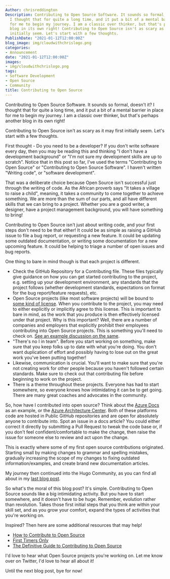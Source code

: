 ```yaml
---
Author: chrisreddington
Description: Contributing to Open Source Software. It sounds so formal, doesn't it?
  I thought that for quite a long time, and it put a bit of a mental barrier in place
  for me to begin my journey. I am a classic over thinker, but that's perhaps another
  blog in its own right! Contributing to Open Source isn't as scary as it may first
  initially seem. Let's start with a few thoughts.
PublishDate: "2021-01-12T12:00:00Z"
blog_image: img/cloudwithchrislogo.png
categories:
- Announcement
date: "2021-01-12T12:00:00Z"
images:
- img/cloudwithchrislogo.png
tags:
- Software Development
- Open Source
- Community
title: Contributing to Open Source
---
```

Contributing to Open Source Software. It sounds so formal, doesn't it? I thought that for quite a long time, and it put a bit of a mental barrier in place for me to begin my journey. I am a classic over thinker, but that's perhaps another blog in its own right!

Contributing to Open Source isn't as scary as it may first initially seem. Let's start with a few thoughts.

First thought - Do you need to be a developer? If you don't write software every day, then you may be reading this and thinking "I don't have a development background" or "I'm not sure my development skills are up to scratch". Notice that in this post so far, I've used the terms "Contributing to Open Source" or "Contributing to Open Source Software". I haven't written "Writing code", or "software development".

That was a deliberate choice because Open Source isn't successful just through the writing of code. As the African proverb says "It takes a village to raise a child", meaning, it takes a community to come together to achieve something. We are more than the sum of our parts, and all have different skills that we can bring to a project. Whether you are a good writer, a designer, have a project management background, you will have something to bring!

Contributing to Open Source isn't just about writing code, and your first steps don't need to be that either! It could be as simple as raising a GitHub issue to file a bug report, or requesting a new feature. It could be updating some outdated documentation, or writing some documentation for a new upcoming feature. It could be helping to triage a number of open issues and bug reports.

One thing to bare in mind though is that each project is different.

* Check the GitHub Repository for a Contributing file. These files typically give guidance on how you can get started contributing to the project, e.g. setting up your development environment, any standards that the project follows (whether development standards, expectations on format for the bug report/feature requests), etc.
* Open Source projects (like most software projects) will be bound to [some kind of license](https://choosealicense.com/). When you contribute to the project, you may need to either explicitly or implicitly agree to this license. This is important to bare in mind, as the work that you produce is then effectively licensed under that project. Why is this important? Well, there are a number of companies and employers that explicitly prohibit their employees contributing into Open Source projects. This is something you'll need to check on. [See an example discussion on the same](https://softwareengineering.stackexchange.com/questions/11334/does-your-company-have-a-written-policy-about-contributing-to-open-source-projec).
* "There's no I in team". Before you start working on something, make sure that you keep folks up to date with what you're doing. You don't want duplication of effort and possibly having to lose out on the great work you've been putting together!
* Likewise, communication is crucial. You'll want to make sure that you're not creating work for other people because you haven't followed certain standards. Make sure to check out that contributing file before beginning to work on the project.
* There is a theme throughout these projects. Everyone has had to start somewhere, so everyone knows how intimidating it can be to get going. There are many great coaches and advocates in the community.

So, how have I contributed into open source? Think about the [Azure Docs](https://github.com/MicrosoftDocs/azure-docs) as an example, or the [Azure Architecture Center](https://docs.microsoft.com/en-us/azure/architecture/). Both of these platforms code are hosted in Public GitHub repositories and are open for absolutely anyone to contribute into. Spot an issue in a docs article? You could either correct it directly by submitting a Pull Request to tweak the code base or, if you don't feel confident/comfortable to make the change, then raise the issue for someone else to review and act upon the change.

This is exactly where some of my first open source contributions originated. Starting small by making changes to grammar and spelling mistakes, gradually increasing the scope of my changes to fixing outdated information/examples, and create brand new documentation articles.

My journey then continued into the Hugo Community, as you can find all about in my [last blog post](/blog/contributing-to-a-hugo-theme/).

So what's the moral of this blog post? It's simple. Contributing to Open Source sounds like a big intimidating activity. But you have to start somewhere, and it doesn't have to be huge. Remember, evolution rather than revolution. Takes those first initial steps that you think are within your skill set, and as you grow your comfort, expand the types of activities that you're working on.

Inspired? Then here are some additional resources that may help!

* [How to Contribute to Open Source](https://opensource.guide/how-to-contribute/)
* [First Timers Only](https://www.firsttimersonly.com/)
* [The Definitive Guide to Contributing to Open Source](https://www.freecodecamp.org/news/the-definitive-guide-to-contributing-to-open-source-900d5f9f2282/)

I'd love to hear what Open Source projects you're working on. Let me know over on Twitter, I'd love to hear all about it!

Until the next blog post, bye for now!